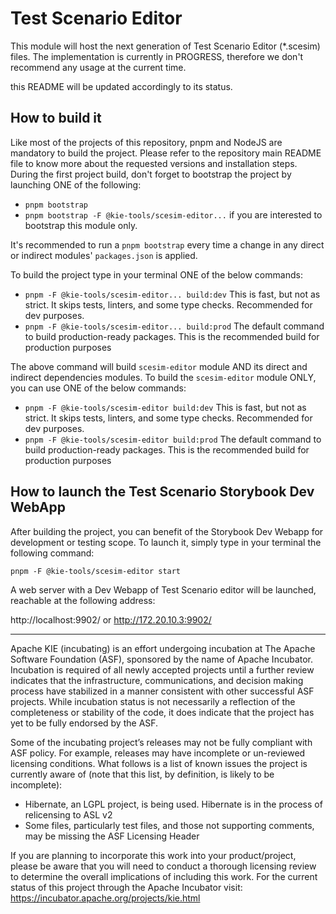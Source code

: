 <!--
   Licensed to the Apache Software Foundation (ASF) under one
   or more contributor license agreements.  See the NOTICE file
   distributed with this work for additional information
   regarding copyright ownership.  The ASF licenses this file
   to you under the Apache License, Version 2.0 (the
   "License"); you may not use this file except in compliance
   with the License.  You may obtain a copy of the License at
     http://www.apache.org/licenses/LICENSE-2.0
   Unless required by applicable law or agreed to in writing,
   software distributed under the License is distributed on an
   "AS IS" BASIS, WITHOUT WARRANTIES OR CONDITIONS OF ANY
   KIND, either express or implied.  See the License for the
   specific language governing permissions and limitations
   under the License.
-->

# Test Scenario Editor

This module will host the next generation of Test Scenario Editor (\*.scesim) files.
The implementation is currently in PROGRESS, therefore we don't recommend any usage at the current time.

this README will be updated accordingly to its status.

## How to build it

Like most of the projects of this repository, pnpm and NodeJS are mandatory to build the project. Please refer to the
repository main README file to know more about the requested versions and installation steps. During the first project build,
don't forget to bootstrap the project by launching ONE of the following:

- `pnpm bootstrap`
- `pnpm bootstrap -F @kie-tools/scesim-editor...` if you are interested to bootstrap this module only.

It's recommended to run a `pnpm bootstrap` every time a change in any direct or indirect modules' `packages.json` is applied.

To build the project type in your terminal ONE of the below commands:

- `pnpm -F @kie-tools/scesim-editor... build:dev` This is fast, but not as strict. It skips tests, linters, and some type checks. Recommended for dev purposes.
- `pnpm -F @kie-tools/scesim-editor... build:prod` The default command to build production-ready packages. This is the recommended build for production purposes

The above command will build `scesim-editor` module AND its direct and indirect dependencies modules.
To build the `scesim-editor` module ONLY, you can use ONE of the below commands:

- `pnpm -F @kie-tools/scesim-editor build:dev` This is fast, but not as strict. It skips tests, linters, and some type checks. Recommended for dev purposes.
- `pnpm -F @kie-tools/scesim-editor build:prod` The default command to build production-ready packages. This is the recommended build for production purposes

## How to launch the Test Scenario Storybook Dev WebApp

After building the project, you can benefit of the Storybook Dev Webapp for development or testing scope.
To launch it, simply type in your terminal the following command:

`pnpm -F @kie-tools/scesim-editor start`

A web server with a Dev Webapp of Test Scenario editor will be launched, reachable at the following address:

http://localhost:9902/ or http://172.20.10.3:9902/

---

Apache KIE (incubating) is an effort undergoing incubation at The Apache Software
Foundation (ASF), sponsored by the name of Apache Incubator. Incubation is
required of all newly accepted projects until a further review indicates that
the infrastructure, communications, and decision making process have stabilized
in a manner consistent with other successful ASF projects. While incubation
status is not necessarily a reflection of the completeness or stability of the
code, it does indicate that the project has yet to be fully endorsed by the ASF.

Some of the incubating project’s releases may not be fully compliant with ASF
policy. For example, releases may have incomplete or un-reviewed licensing
conditions. What follows is a list of known issues the project is currently
aware of (note that this list, by definition, is likely to be incomplete):

- Hibernate, an LGPL project, is being used. Hibernate is in the process of
  relicensing to ASL v2
- Some files, particularly test files, and those not supporting comments, may
  be missing the ASF Licensing Header

If you are planning to incorporate this work into your product/project, please
be aware that you will need to conduct a thorough licensing review to determine
the overall implications of including this work. For the current status of this
project through the Apache Incubator visit:
https://incubator.apache.org/projects/kie.html
